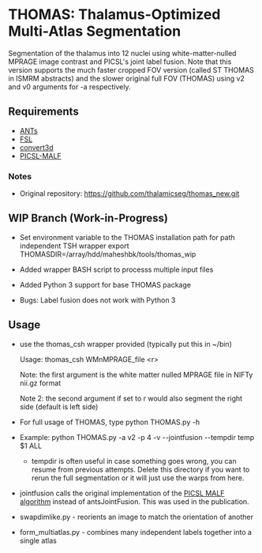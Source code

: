 # THOMAS: Thalamus-Optimized Multi-Atlas Segmentation
Segmentation of the thalamus into 12 nuclei using white-matter-nulled MPRAGE image contrast and PICSL's joint label fusion. Note that this version supports the much faster cropped FOV version (called ST THOMAS in ISMRM abstracts) and the slower original full FOV (THOMAS) using v2 and v0 arguments for -a respectively. 

## Requirements
- [ANTs](https://github.com/ANTsX/ANTs/releases)
- [FSL](http://fsl.fmrib.ox.ac.uk/fsl/fslwiki/FslInstallation)
- [convert3d](http://www.itksnap.org/pmwiki/pmwiki.php?n=Downloads.C3D)
- [PICSL-MALF](https://www.nitrc.org/frs/?group_id=634)
 

### Notes
- Original repository: https://github.com/thalamicseg/thomas_new.git

## WIP Branch (Work-in-Progress)
- Set environment variable to the THOMAS installation path for path independent TSH wrapper 
	export THOMASDIR=/array/hdd/maheshbk/tools/thomas_wip
- Added wrapper BASH script to processs multiple input files 
- Added Python 3 support for base THOMAS package 

- Bugs: Label fusion does not work with Python 3


## Usage
- use the thomas_csh wrapper provided (typically put this in ~/bin)
  
  Usage: thomas_csh WMnMPRAGE_file \<r\> 

  Note: the first argument is the white matter nulled MPRAGE file in NIFTy nii.gz format
  
  Note 2: the second argument if set to r would also segment the right side (default is left side)
- For full usage of THOMAS, type python THOMAS.py -h
- Example: python THOMAS.py -a v2 -p 4 -v --jointfusion --tempdir temp $1 ALL
	- tempdir is often useful in case something goes wrong, you can resume from previous attempts. Delete this directory if you want to rerun the full segmentation or it will just use the warps from here.
- jointfusion calls the original implementation of the [PICSL MALF algorithm](https://www.nitrc.org/projects/picsl_malf) instead of antsJointFusion.  This was used in the publication.
- swapdimlike.py - reorients an image to match the orientation of another
- form_multiatlas.py - combines many independent labels together into a single atlas
